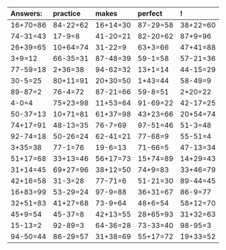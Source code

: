 | Answers: | practice | makes | perfect | ! |
| :--- | :--- | :--- | :--- | :--- |
| 16+70=86 | 84-22=62 | 16+14=30 | 87-29=58 | 38+22=60 | 
| 74-31=43 | 17-9=8 | 41-20=21 | 82-20=62 | 87+9=96 | 
| 26+39=65 | 10+64=74 | 31-22=9 | 63+3=66 | 47+41=88 | 
| 3+9=12 | 66-35=31 | 87-48=39 | 59-1=58 | 57-21=36 | 
| 77-59=18 | 2+36=38 | 94-62=32 | 13+1=14 | 44-15=29 | 
| 30-5=25 | 80+11=91 | 20+30=50 | 1+43=44 | 58-49=9 | 
| 89-87=2 | 76-4=72 | 87-21=66 | 59-8=51 | 2+20=22 | 
| 4-0=4 | 75+23=98 | 11+53=64 | 91-69=22 | 42-17=25 | 
| 50-37=13 | 10+71=81 | 61+37=98 | 43+23=66 | 20+54=74 | 
| 74+17=91 | 48-13=35 | 76-7=69 | 97-51=46 | 51-3=48 | 
| 92-74=18 | 50-26=24 | 62-41=21 | 77-68=9 | 55-51=4 | 
| 3+35=38 | 77-1=76 | 19-6=13 | 71-66=5 | 47-13=34 | 
| 51+17=68 | 33+13=46 | 56+17=73 | 15+74=89 | 14+29=43 | 
| 31+14=45 | 69+27=96 | 38+12=50 | 74+9=83 | 33+46=79 | 
| 42+16=58 | 31-3=28 | 77-71=6 | 51-21=30 | 89-44=45 | 
| 16+83=99 | 53-29=24 | 97-9=88 | 36+31=67 | 86-9=77 | 
| 32+51=83 | 41+27=68 | 73-9=64 | 48+6=54 | 58+12=70 | 
| 45+9=54 | 45-37=8 | 42+13=55 | 28+65=93 | 31+32=63 | 
| 15-13=2 | 92-89=3 | 64-36=28 | 73-33=40 | 98-95=3 | 
| 94-50=44 | 86-29=57 | 31+38=69 | 55+17=72 | 19+33=52 | 
